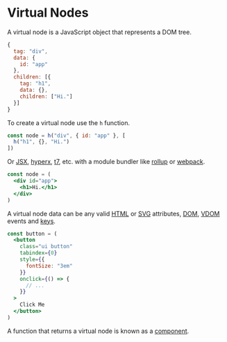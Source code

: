 # Virtual Nodes

A virtual node is a JavaScript object that represents a DOM tree.

```js
{
  tag: "div",
  data: {
    id: "app"
  },
  children: [{
    tag: "h1",
    data: {},
    children: ["Hi."]
  }]
}
```

To create a virtual node use the `h` function.

```js
const node = h("div", { id: "app" }, [
  h("h1", {}, "Hi.")
])
```

Or [JSX](/docs/jsx.md), [hyperx](/docs/hyperx.md), [t7](https://github.com/trueadm/t7), etc. with a module bundler like [rollup](https://github.com/rollup/rollup) or [webpack](https://github.com/webpack/webpack).

```jsx
const node = (
  <div id="app">
    <h1>Hi.</h1>
  </div>
)
```

A virtual node data can be any valid [HTML](https://developer.mozilla.org/en-US/docs/Web/HTML/Attributes) or [SVG](https://developer.mozilla.org/en-US/docs/Web/SVG/Attribute) attributes, [DOM](https://developer.mozilla.org/en-US/docs/Web/Events), [VDOM](/docs/vdom-events.md) events and [keys](/docs/keys.md).

```jsx
const button = (
  <button
    class="ui button"
    tabindex={0}
    style={{
      fontSize: "3em"
    }}
    onclick={() => {
      // ...
    }}
  >
    Click Me
  </button>
)
```

A function that returns a virtual node is known as a [component](/docs/components.md).
